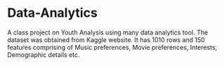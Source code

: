 # Data-Analytics

A class project on Youth Analysis using many data analytics tool. The dataset was obtained from Kaggle website. It has 1010 rows and 150 features
comprising of Music preferences, Movie preferences, Interests, Demographic details etc. 

